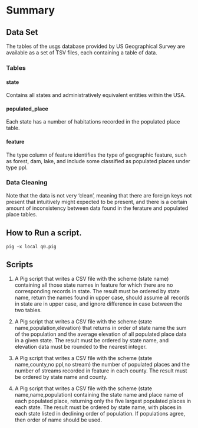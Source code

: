 # Summary

## Data Set
The tables of the usgs database provided by US Geographical Survey are available as a set of TSV files, each containing a table of data.

### Tables
#### state ####
Contains all states and administratively equivalent entities within the USA. 

#### populated_place ####
Each state has a number of habitations recorded in the populated place table. 

#### feature ####
The type column of feature identifies the type of geographic feature, such as forest, dam, lake, and include some classified as populated places under type ppl. 

### Data Cleaning
Note that the data is not very ‘clean’, meaning that there are foreign keys not present that intuitively might expected to be present, and there is a certain amount of inconsistency between data found in the ferature and populated place tables.

## How to Run a script.

`pig −x local q0.pig`

## Scripts
1. A Pig script that writes a CSV file with the scheme (state name) containing all those state names in feature for which there are no corresponding records in state. The result must be ordered by state name, return the names found in upper case, should assume all records in state are in upper case, and ignore difference in case between the two tables.

2. A Pig script that writes a CSV file with the scheme (state name,population,elevation) that returns in order of state name the sum of the population and the average elevation of all populated place data in a given state. The result must be ordered by state name, and elevation data must be rounded to the nearest integer.

3. A Pig script that writes a CSV file with the scheme (state name,county,no ppl,no stream) the number of populated places and the number of streams recorded in feature in each county. The result must be ordered by state name and county.

4. A Pig script that writes a CSV file with the scheme (state name,name,population) containing the state name and place name of each populated place, returning only the five largest populated places in each state. The result must be ordered by state name, with places in each state listed in declining order of population. If populations agree, then order of name should be used.
